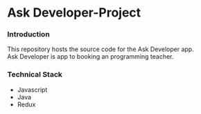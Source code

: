# Ask Developer-Project

### Introduction
This repository hosts the source code for the Ask Developer app.<br>
Ask Developer is app to booking an programming teacher.

### Technical Stack
* Javascript
* Java
* Redux

